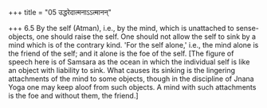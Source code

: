 +++
title = "05 उद्धरेदात्मनाऽऽत्मानन्"

+++
6.5 By the self (Atman), i.e., by the mind, which is unattached to
sense-objects, one should raise the self. One should not allow the self
to sink by a mind which is of the contrary kind. 'For the self alone,'
i.e., the mind alone is the friend of the self; and it alone is the foe
of the self. \[The figure of speech here is of Samsara as the ocean in
which the individual self is like an object with liability to sink. What
causes its sinking is the lingering attachments of the mind to some
objects, though in the discipline of Jnana Yoga one may keep aloof from
such objects. A mind with such attachments is the foe and without them,
the friend.\]

